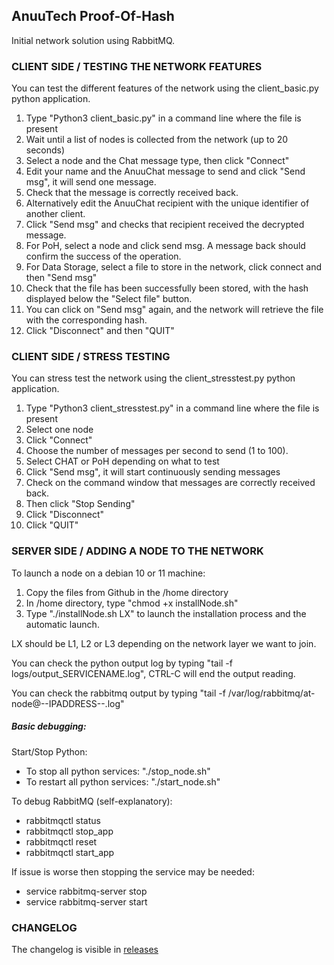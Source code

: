 ## AnuuTech Proof-Of-Hash ##
Initial network solution using RabbitMQ.


### CLIENT SIDE / TESTING THE NETWORK FEATURES
You can test the different features of the network using the client_basic.py python application.
1. Type "Python3 client_basic.py" in a command line where the file is present
2. Wait until a list of nodes is collected from the network (up to 20 seconds)
3. Select a node and the Chat message type, then click "Connect"
4. Edit your name and the AnuuChat message to send and click "Send msg", it will send one message.
5. Check that the message is correctly received back.
6. Alternatively edit the AnuuChat recipient with the unique identifier of another client.
7. Click "Send msg" and checks that recipient received the decrypted message.
8. For PoH, select a node and click send msg. A message back should confirm the success of the operation.
9. For Data Storage, select a file to store in the network, click connect and then "Send msg"
10. Check that the file has been successfully been stored, with the hash displayed below the "Select file" button.
11. You can click on "Send msg" again, and the network will retrieve the file with the corresponding hash.
12. Click "Disconnect" and then "QUIT"


### CLIENT SIDE / STRESS TESTING
You can stress test the network using the client_stresstest.py python application.
1. Type "Python3 client_stresstest.py" in a command line where the file is present
2. Select one node
3. Click "Connect"
4. Choose the number of messages per second to send (1 to 100).
5. Select CHAT or PoH depending on what to test
6. Click "Send msg", it will start continuously sending messages
7. Check on the command window that messages are correctly received back.
8. Then click "Stop Sending"
9. Click "Disconnect"
10. Click "QUIT"


### SERVER SIDE / ADDING A NODE TO THE NETWORK
To launch a node on a debian 10 or 11 machine:
1. Copy the files from Github in the /home directory
2. In /home directory, type "chmod +x installNode.sh" 
3. Type "./installNode.sh LX" to launch the installation process and the automatic launch.

LX should be L1, L2 or L3 depending on the network layer we want to join.

You can check the python output log by typing "tail -f logs/output_SERVICENAME.log", CTRL-C will end the output reading.

You can check the rabbitmq output by typing "tail -f /var/log/rabbitmq/at-node\@--IPADDRESS--.log"

##### Basic debugging:

Start/Stop Python:
- To stop all python services: "./stop_node.sh"
- To restart all python services: "./start_node.sh"

To debug RabbitMQ (self-explanatory):
- rabbitmqctl status
- rabbitmqctl stop_app
- rabbitmqctl reset
- rabbitmqctl start_app


If issue is worse then stopping the service may be needed:
- service rabbitmq-server stop
- service rabbitmq-server start


### CHANGELOG
The changelog is visible in [releases](https://github.com/AnuuTech/PoH_PoC/releases)


